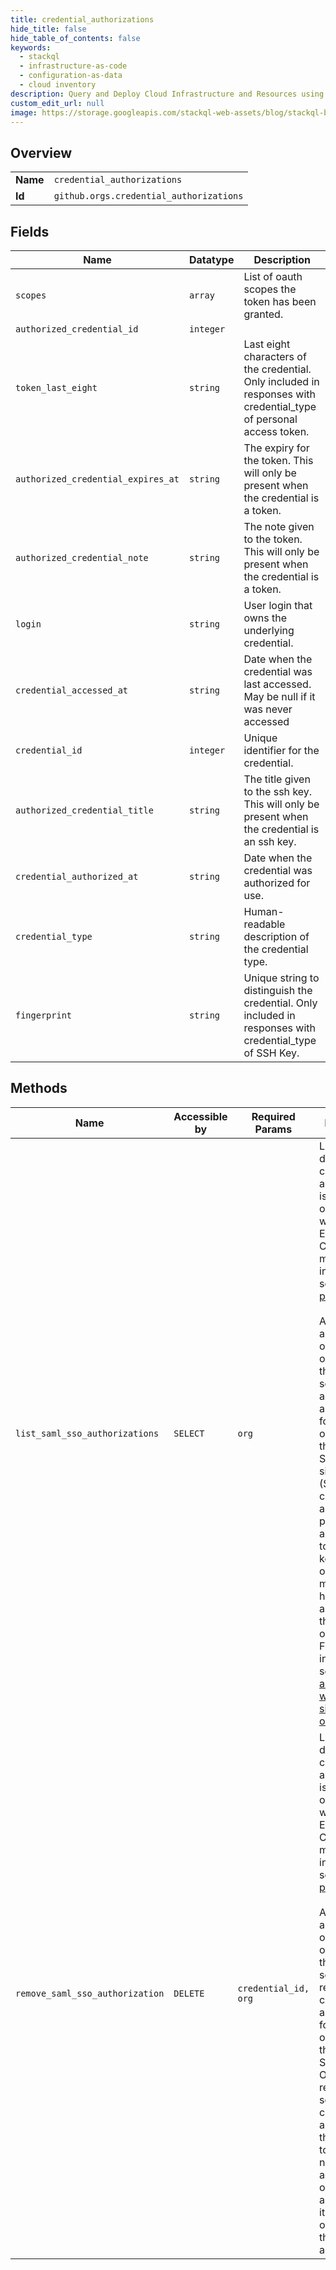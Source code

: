 ```yaml
---
title: credential_authorizations
hide_title: false
hide_table_of_contents: false
keywords:
  - stackql
  - infrastructure-as-code
  - configuration-as-data
  - cloud inventory
description: Query and Deploy Cloud Infrastructure and Resources using SQL
custom_edit_url: null
image: https://storage.googleapis.com/stackql-web-assets/blog/stackql-blog-post-featured-image.png
---
```

  
    

## Overview
<table><tbody>
<tr><td><b>Name</b></td><td><code>credential_authorizations</code></td></tr>
<tr><td><b>Id</b></td><td><code>github.orgs.credential_authorizations</code></td></tr>
</tbody></table>

## Fields
| Name | Datatype | Description |
| ---- | -------- | ----------- |
| `scopes` | `array` | List of oauth scopes the token has been granted. |
| `authorized_credential_id` | `integer` |  |
| `token_last_eight` | `string` | Last eight characters of the credential. Only included in responses with credential_type of personal access token. |
| `authorized_credential_expires_at` | `string` | The expiry for the token. This will only be present when the credential is a token. |
| `authorized_credential_note` | `string` | The note given to the token. This will only be present when the credential is a token. |
| `login` | `string` | User login that owns the underlying credential. |
| `credential_accessed_at` | `string` | Date when the credential was last accessed. May be null if it was never accessed |
| `credential_id` | `integer` | Unique identifier for the credential. |
| `authorized_credential_title` | `string` | The title given to the ssh key. This will only be present when the credential is an ssh key. |
| `credential_authorized_at` | `string` | Date when the credential was authorized for use. |
| `credential_type` | `string` | Human-readable description of the credential type. |
| `fingerprint` | `string` | Unique string to distinguish the credential. Only included in responses with credential_type of SSH Key. |
## Methods
| Name | Accessible by | Required Params | Description |
| ---- | ------------- | --------------- | ----------- |
| `list_saml_sso_authorizations` | `SELECT` | `org` | Listing and deleting credential authorizations is available to organizations with GitHub Enterprise Cloud. For more information, see [GitHub's products](https://docs.github.com/github/getting-started-with-github/githubs-products).<br /><br />An authenticated organization owner with the `read:org` scope can list all credential authorizations for an organization that uses SAML single sign-on (SSO). The credentials are either personal access tokens or SSH keys that organization members have authorized for the organization. For more information, see [About authentication with SAML single sign-on](https://docs.github.com/en/articles/about-authentication-with-saml-single-sign-on). |
| `remove_saml_sso_authorization` | `DELETE` | `credential_id, org` | Listing and deleting credential authorizations is available to organizations with GitHub Enterprise Cloud. For more information, see [GitHub's products](https://docs.github.com/github/getting-started-with-github/githubs-products).<br /><br />An authenticated organization owner with the `admin:org` scope can remove a credential authorization for an organization that uses SAML SSO. Once you remove someone's credential authorization, they will need to create a new personal access token or SSH key and authorize it for the organization they want to access. |
